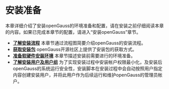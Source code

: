 # 安装准备<a name="ZH-CN_TOPIC_0249784529"></a>

本章详细介绍了安装openGauss的环境准备和配置，请在安装之前仔细阅读本章的内容。如果已完成本章节的配置，请进入“安装openGauss”章节。

-   **[了解安装流程](了解安装流程.md)**
本章节通过流程图简要介绍openGauss的安装流程。
-   **[获取安装包](获取安装包.md)**
openGauss开源社区上提供了安装包的获取方式。
-   **[准备软硬件安装环境](准备软硬件安装环境.md)**
本章节描述安装前需要进行的环境准备。
-   **[了解安装用户及用户组](了解安装用户及用户组.md)**
为了实现安装过程中安装帐户权限最小化，及安装后openGauss的系统运行安全性，安装脚本在安装过程中会自动按照用户指定内容创建安装用户，并将此用户作为后续运行和维护openGauss的管理员帐户。
